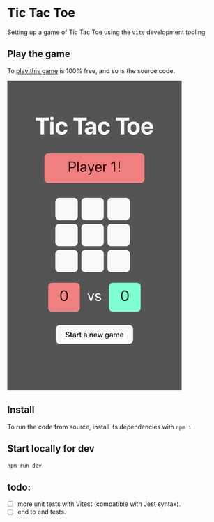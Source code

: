 # Tic Tac Toe
Setting up a game of Tic Tac Toe using the `Vite` development tooling.

## Play the game
To [play this game](https://ebabel-eu.github.io/tic-tac-toe-vite/) is 100% free, and so is the source code.

![play Tic Tac Toe](screenshot_400x.png)

## Install
To run the code from source, install its dependencies with `npm i`

## Start locally for dev
`npm run dev`

## todo:
- [ ] more unit tests with Vitest (compatible with Jest syntax).
- [ ] end to end tests.
